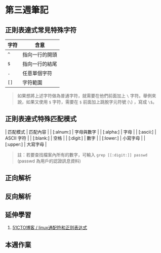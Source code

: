 # 第三週筆記
## 正則表達式常見特殊字符
| 字符 | 含意 |
| ---- | ---- |
| `^` | 指向一行的開頭 |
| `$` | 指向一行的結尾 |
| `.` | 任意單個字符 |
| `[]` | 字符範圍 |
> 如果想將上述字符做為普通字符，就需要在他們前面加上 `\` 字符。舉例來說，如果又使用 `$` 字符，需要在 `$` 前面加上跳脫字元符號 (`\`) ，寫成 `\$`。

## 正則表達式特殊匹配模式
| 匹配模式 | 匹配內容 |
| [:alnum:] | 字母與數字 |
| [:alpha:] | 字母 |
| [:ascii:] | ASCII 字符 |
| [:blank:] | 空格 |
| [:digit:] | 數字 |
| [:lower:] | 小寫字母 |
| [:upper:] | 大寫字母 |
> 註：若要查找檔案內所有的數字，可輸入 `grep [[:digit:]] passwd` (passwd 為用戶的認證訊息資料)

## 正向解析

## 反向解析

## 延伸學習
1. [51CTO博客 / linux通配符和正则表达式](https://blog.51cto.com/qibingtuan/1970593)

## 本週作業
